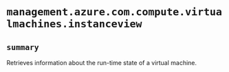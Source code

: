 # `management.azure.com.compute.virtualmachines.instanceview`

## `summary`
Retrieves information about the run-time state of a virtual machine.


